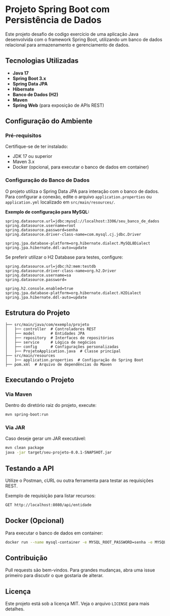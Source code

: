 # Projeto Spring Boot com Persistência de Dados

Este projeto desafio de codigo exercício de uma aplicação Java desenvolvida com o framework Spring Boot, utilizando um banco de dados relacional para armazenamento e gerenciamento de dados.

## Tecnologias Utilizadas
- **Java 17**
- **Spring Boot 3.x**
- **Spring Data JPA**
- **Hibernate**
- **Banco de Dados (H2)**
- **Maven**
- **Spring Web** (para exposição de APIs REST)

## Configuração do Ambiente

### Pré-requisitos
Certifique-se de ter instalado:
- JDK 17 ou superior
- Maven 3.x
- Docker (opcional, para executar o banco de dados em container)

### Configuração do Banco de Dados
O projeto utiliza o Spring Data JPA para interação com o banco de dados. Para configurar a conexão, edite o arquivo `application.properties` ou `application.yml` localizado em `src/main/resources/`.

**Exemplo de configuração para MySQL:**
```properties
spring.datasource.url=jdbc:mysql://localhost:3306/seu_banco_de_dados
spring.datasource.username=root
spring.datasource.password=senha
spring.datasource.driver-class-name=com.mysql.cj.jdbc.Driver

spring.jpa.database-platform=org.hibernate.dialect.MySQL8Dialect
spring.jpa.hibernate.ddl-auto=update
```

Se preferir utilizar o H2 Database para testes, configure:
```properties
spring.datasource.url=jdbc:h2:mem:testdb
spring.datasource.driver-class-name=org.h2.Driver
spring.datasource.username=sa
spring.datasource.password=

spring.h2.console.enabled=true
spring.jpa.database-platform=org.hibernate.dialect.H2Dialect
spring.jpa.hibernate.ddl-auto=update
```

## Estrutura do Projeto
```
├── src/main/java/com/exemplo/projeto
│   ├── controller  # Controladores REST
│   ├── model       # Entidades JPA
│   ├── repository  # Interfaces de repositórios
│   ├── service     # Lógica de negócios
│   ├── config      # Configurações personalizadas
│   ├── ProjetoApplication.java  # Classe principal
├── src/main/resources
│   ├── application.properties  # Configuração do Spring Boot
├── pom.xml  # Arquivo de dependências do Maven
```

## Executando o Projeto

### Via Maven
Dentro do diretório raiz do projeto, execute:
```sh
mvn spring-boot:run
```

### Via JAR
Caso deseje gerar um JAR executável:
```sh
mvn clean package
java -jar target/seu-projeto-0.0.1-SNAPSHOT.jar
```

## Testando a API

Utilize o Postman, cURL ou outra ferramenta para testar as requisições REST.

Exemplo de requisição para listar recursos:
```sh
GET http://localhost:8080/api/entidade
```

## Docker (Opcional)
Para executar o banco de dados em container:
```sh
docker run --name mysql-container -e MYSQL_ROOT_PASSWORD=senha -e MYSQL_DATABASE=seu_banco_de_dados -p 3306:3306 -d mysql:latest
```

## Contribuição
Pull requests são bem-vindos. Para grandes mudanças, abra uma issue primeiro para discutir o que gostaria de alterar.

## Licença
Este projeto está sob a licença MIT. Veja o arquivo `LICENSE` para mais detalhes.

